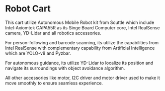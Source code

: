 # Robot Cart 
This cart utilize Autonomous Mobile Robot kit from Scuttle which include Intel-Axiomtek CAPA55R as its Singe Board Computer core, Intel RealSense camera, YD-Lidar and all robotics accessories.

For person-following and barcode scanning, its utilize the capabilities from Intel RealSense with complementary capability from Artificial Intelligence which are YOLO-v8 and Pyzbar.

For autonomous guidance, its utilize YD-Lidar to localize its position and navigate its surroundings with object avoidance algorithm.

All other accessories like motor, I2C driver and motor driver used to make it move smoothly to ensure seamless experience.


